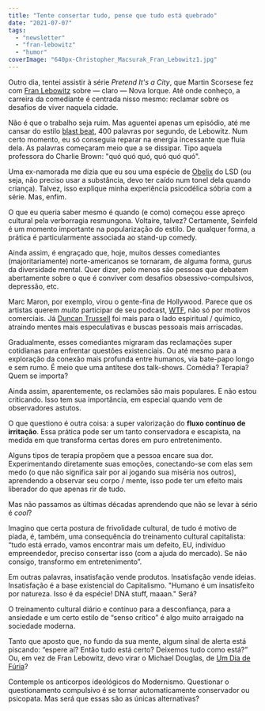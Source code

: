 ```yaml
---
title: "Tente consertar tudo, pense que tudo está quebrado"
date: "2021-07-07"
tags: 
  - "newsletter"
  - "fran-lebowitz"
  - "humor"
coverImage: "640px-Christopher_Macsurak_Fran_Lebowitz1.jpg"
---
```


Outro dia, tentei assistir à série _Pretend It's a City_, que Martin Scorsese fez com [Fran Lebowitz](https://en.wikipedia.org/wiki/Fran_Lebowitz) sobre — claro — Nova Iorque. Até onde conheço, a carreira da comediante é centrada nisso mesmo: reclamar sobre os desafios de viver naquela cidade.

Não é que o trabalho seja ruim. Mas aguentei apenas um episódio, até me cansar do estilo [blast beat](https://www.youtube.com/watch?v=B4KNXi-SWWc), 400 palavras por segundo, de Lebowitz. Num certo momento, eu só conseguia reparar na energia incessante que fluía dela. As palavras começaram meio que a se dissipar. Tipo aquela professora do Charlie Brown: "quó quó quó, quó quó quó".

Uma ex-namorada me dizia que eu sou uma espécie de [Obelix](https://en.wikipedia.org/wiki/Obelix) do LSD (ou seja, não preciso usar a substância, devo ter caído num tonel dela quando criança). Talvez, isso explique minha experiência psicodélica sóbria com a série. Mas, enfim.

O que eu queria saber mesmo é quando (e como) começou esse apreço cultural pela verborragia resmungona. Voltaire, talvez? Certamente, Seinfeld é um momento importante na popularização do estilo. De qualquer forma, a prática é particularmente associada ao stand-up comedy.

Ainda assim, é engraçado que, hoje, muitos desses comediantes (majoritariamente) norte-americanos se tornaram, de alguma forma, gurus da diversidade mental. Quer dizer, pelo menos são pessoas que debatem abertamente sobre o que é conviver com desafios obsessivo-compulsivos, depressão, etc.

Marc Maron, por exemplo, virou o gente-fina de Hollywood. Parece que os artistas querem _muito_ participar de seu podcast, [WTF](https://www.wtfpod.com/), não só por motivos comerciais. Já [Duncan Trussell](https://www.duncantrussell.com/) foi mais para o lado espiritual / químico, atraindo mentes mais especulativas e buscas pessoais mais arriscadas.

Gradualmente, esses comediantes migraram das reclamações super cotidianas para enfrentar questões existenciais. Ou até mesmo para a exploração da conexão mais profunda entre humanos, via bate-papo longo e sem rumo. É meio que uma antítese dos talk-shows. Comédia? Terapia? Quem se importa?

Ainda assim, aparentemente, os reclamões são mais populares. E não estou criticando. Isso tem sua importância, em especial quando vem de observadores astutos.

O que questiono é outra coisa: a super valorização do **fluxo contínuo de irritação**. Essa prática pode ser um tanto conservadora e escapista, na medida em que transforma certas dores em puro entretenimento.

Alguns tipos de terapia propõem que a pessoa encare sua dor. Experimentando diretamente suas emoções, conectando-se com elas sem medo (o que não significa sair por aí jogando sua miséria nos outros), aprendendo a observar seu corpo / mente, isso pode ter um efeito mais liberador do que apenas rir de tudo.

Mas não passamos as últimas décadas aprendendo que não se levar à sério é _cool_?

Imagino que certa postura de frivolidade cultural, de tudo é motivo de piada, é, também, uma consequência do treinamento cultural capitalista: “tudo está errado, vamos encontrar mais um defeito, EU, indivíduo empreendedor, preciso consertar isso (com a ajuda do mercado). Se não consigo, transformo em entretenimento”.

Em outras palavras, insatisfação vende produtos. Insatisfação vende ideias. Insatisfação é a base existencial do Capitalismo. "Humano é um insatisfeito por natureza. Isso é da espécie! DNA stuff, maaan." Será?

O treinamento cultural diário e contínuo para a desconfiança, para a ansiedade e um certo estilo de “senso crítico” é algo muito arraigado na sociedade moderna.

Tanto que aposto que, no fundo da sua mente, algum sinal de alerta está piscando: “espere aí? Então tudo está certo? Deixemos tudo como está?” Ou, em vez de Fran Lebowitz, devo virar o Michael Douglas, de [Um Dia de Fúria](https://www.adorocinema.com/filmes/filme-28231/)?

Contemple os anticorpos ideológicos do Modernismo. Questionar o questionamento compulsivo é se tornar automaticamente conservador ou psicopata. Mas será que essas são as únicas alternativas?
